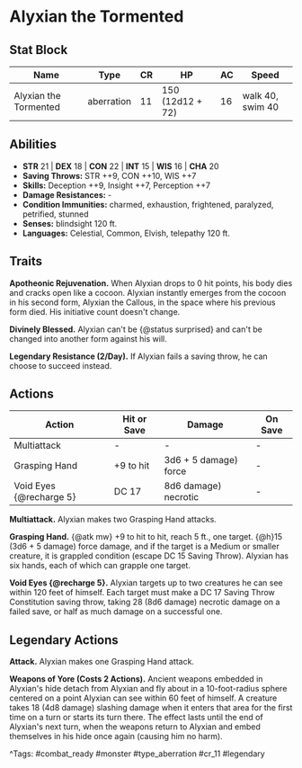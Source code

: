 # Alyxian the Tormented

## Stat Block

| Name | Type | CR | HP | AC | Speed |
|------|------|----|----|----|-------|
| Alyxian the Tormented | aberration | 11 | 150 (12d12 + 72) | 16 | walk 40, swim 40 |

## Abilities

- **STR** 21 | **DEX** 18 | **CON** 22 | **INT** 15 | **WIS** 16 | **CHA** 20
- **Saving Throws:** STR ++9, CON ++10, WIS ++7  
- **Skills:** Deception ++9, Insight ++7, Perception ++7  
- **Damage Resistances:** -  
- **Condition Immunities:** charmed, exhaustion, frightened, paralyzed, petrified, stunned  
- **Senses:** blindsight 120 ft.  
- **Languages:** Celestial, Common, Elvish, telepathy 120 ft.

## Traits

**Apotheonic Rejuvenation.** When Alyxian drops to 0 hit points, his body dies and cracks open like a cocoon. Alyxian instantly emerges from the cocoon in his second form, Alyxian the Callous, in the space where his previous form died. His initiative count doesn't change.

**Divinely Blessed.** Alyxian can't be {@status surprised} and can't be changed into another form against his will.

**Legendary Resistance (2/Day).** If Alyxian fails a saving throw, he can choose to succeed instead.


## Actions

| Action | Hit or Save | Damage | On Save |
|--------|--------------|--------|----------|
| Multiattack | - | - | - |
| Grasping Hand | +9 to hit | 3d6 + 5 damage) force | - |
| Void Eyes {@recharge 5} | DC 17 | 8d6 damage) necrotic | - |

**Multiattack.** Alyxian makes two Grasping Hand attacks.

**Grasping Hand.** {@atk mw} +9 to hit to hit, reach 5 ft., one target. {@h}15 (3d6 + 5 damage) force damage, and if the target is a Medium or smaller creature, it is grappled condition (escape DC 15 Saving Throw). Alyxian has six hands, each of which can grapple one target.

**Void Eyes {@recharge 5}.** Alyxian targets up to two creatures he can see within 120 feet of himself. Each target must make a DC 17 Saving Throw Constitution saving throw, taking 28 (8d6 damage) necrotic damage on a failed save, or half as much damage on a successful one.

## Legendary Actions

**Attack.** Alyxian makes one Grasping Hand attack.

**Weapons of Yore (Costs 2 Actions).** Ancient weapons embedded in Alyxian's hide detach from Alyxian and fly about in a 10-foot-radius sphere centered on a point Alyxian can see within 60 feet of himself. A creature takes 18 (4d8 damage) slashing damage when it enters that area for the first time on a turn or starts its turn there. The effect lasts until the end of Alyxian's next turn, when the weapons return to Alyxian and embed themselves in his hide once again (causing him no harm).



^Tags: #combat_ready #monster #type_aberration #cr_11 #legendary